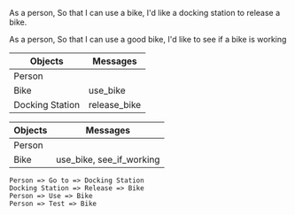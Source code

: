 As a person,
So that I can use a bike,
I'd like a docking station to release a bike.

As a person,
So that I can use a good bike,
I'd like to see if a bike is working

Objects | Messages
------- | --------
Person |
Bike | use_bike
Docking Station | release_bike

Objects | Messages
------- | --------
Person |
Bike | use_bike, see_if_working

    

    Person => Go to => Docking Station
    Docking Station => Release => Bike
    Person => Use => Bike
    Person => Test => Bike
